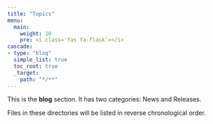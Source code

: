 ```yaml
---
title: "Topics"
menu:
  main:
    weight: 10
    pre: <i class='fas fa-flask'></i>
cascade:
- type: "blog"
  simple_list: true
  toc_root: true
  _target:
    path: "*/**"
---
```



This is the **blog** section. It has two categories: News and Releases.

Files in these directories will be listed in reverse chronological order.

